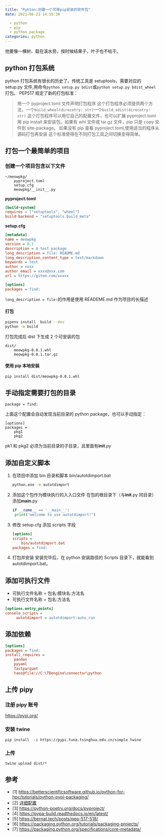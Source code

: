 ```yaml
---
title: "Pyhton:创建一个可用pip安装的软件包"
date: 2021-06-21 14:55:38

  - python
  - pip
  - python package
categories: python
---
```


<html>
<div class="biblewords">他要像一棵树，载在溪水旁。按时候结果子，叶子也不枯干。
</div>
</html>

## python 打包系统

python 打包系统有很长的历史了。传统工具是 setuptools，需要对应的 setup.py 文件,用命令`python setup.py bdist`或`python setup.py bdist_wheel`打包。
PEP517 规定了新的打包标准：

> 用一个 pyproject.toml 文件声明打包程序
> 这个打包程序必须提供两个方法，一个`build_wheel(direcotry: str)`一个`build_sdist(direcotry: str)`
> 这个打包程序可以用它自己的配置文件，也可以扩展 pyproject.toml
> 用 pip install 来安装包。如果有 whl 文件或 tar.gz 文件，pip 只是 copy 文件到 site-package。
> 如果没有 pip 查看 pyproject.toml,使用适当的程序从源码打包再安装
> 这个标准使得在不同打包工具之间切换变得简单。

## 打包一个最简单的项目

### 创建一个项目包含以下文件

```
~/meowpkg/
    pyproject.toml
    setup.cfg
    meowpkg/__init__.py
```

**pyproject.toml**

```toml
[build-system]
requires = ["setuptools", "wheel"]
build-backend = "setuptools.build_meta"
```

**setup.cfg**

```ini
[metadata]
name = meowpkg
version = 0.1
description = A test package
long_description = file: README.md
long_description_content_type = text/markdown
keywords = test
author = xxxx
author_email = xxxx@xxx.com
url = https://gitee.com/xxxxx

[options]
packages = find:
```

`long_description = file:`的作用是使用 READEME.md 作为项目的长描述

#### 打包

```bash
pipenv install  build --dev
python -m build
```

打包完成后 dist 下生成 2 个可安装的包

```
dist/
    meowpkg-0.0.1.whl
    meowpkg-0.0.1.tar.gz
```

#### 使用 pip 本地安装

```bash
pip install dist/meowpkg-0.0.1.whl
```

## 手动指定需要打包的目录

```
package = find:
```

上面这个配置会自动发现当前目录的 python package，也可以手动指定：

```
[options]
packages =
    pkg1
    pkg2
```

pk1 和 pkg2 必须为当前目录的子目录，且里面有**init**.py

## 添加自定义脚本

1. 在项目中添加 bin 目录和脚本 bin/autotdimport.bat
   ```bat autotdimport.bat
   python.exe -m autotdimport
   ```
2. 添加这个包作为模块执行的入入口文件
   在包的根目录下（与**init**.py 同目录）添加**main**.py
   ```python __main__.py
   if __name__ == '__main__':
    print("welcome to use autotdimport!")
   ```
3. 修改 setup.cfg 添加 scripts 字段
   ```ini setup.cfg
   [options]
   scripts =
       bin/autotdimport.bat
   packages = find:
   ```
4. 打包并安装
   安装完毕后，在 python 安装路径的 Scripts 目录下，就能看到 autotdimport.bat。

## 添加可执行文件

- 可执行文件名称 = 包名:模块名:方法名
- 可执行文件名称 = 包名:方法名

```ini
[options.entry_points]
console_scripts =
     autotdimport = autotdimport:auto_run
```

## 添加依赖

```ini setup.cfg
[options]
packages = find:
install_requires =
    pandas
    pyyaml
    fastparquet
    taos@file://C:\TDengine\connector\python
```

## 上传 pipy

### 注册 pipy 账号

https://pypi.org/

### 安装 twine

```
pip install  -i https://pypi.tuna.tsinghua.edu.cn/simple twine
```

### 上传

```
twine upload dist/*
```

## 参考

- [1] https://betterscientificsoftware.github.io/python-for-hpc/tutorials/python-pypi-packaging/
- [2] [详细配置](https://setuptools.readthedocs.io/en/latest/userguide/declarative_config.html)
- [3] https://python-poetry.org/docs/pyproject/
- [4] https://pypa-build.readthedocs.io/en/latest/
- [5] https://bernat.tech/posts/pep-517-518/
- [6] https://packaging.python.org/tutorials/packaging-projects/
- [7] https://packaging.python.org/specifications/core-metadata/
